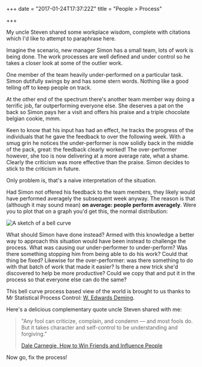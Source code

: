 +++
date = "2017-01-24T17:37:22Z"
title = "People > Process"

+++

My uncle Steven shared some workplace wisdom, complete with citations which I'd
like to attempt to paraphrase here.

Imagine the scenario, new manager Simon has a small team, lots of work is being 
done. The work processes are well defined and under control so he takes a 
closer look at some of the outlier work.

One member of the team heavily under-performed on a particular task. Simon 
dutifully swings by and has some stern words. Nothing like a good telling off 
to keep people on track.

At the other end of the spectrum there's another team member way doing a 
terrific job, far outperforming everyone else. She deserves a pat on the back
so Simon pays her a visit and offers his praise and a triple chocolate belgian 
cookie, mmm.

Keen to know that his input has had an effect, he tracks the progress of the 
individuals that he gave the feedback to over the following week. With a smug 
grin he notices the under-performer is now solidly back in the middle of the 
pack, great: the feedback clearly worked! The over-performer however, she too 
is now delivering at a more average rate, what a shame. Clearly the criticism 
was more effective than the praise. Simon decides to stick to the criticism in
future.

Only problem is, that's a naive interpretation of the situation.

Had Simon not offered his feedback to the team members, they likely would have 
performed averagely the subsequent week anyway. The reason is that (although it
may sound mean) **on average: people perform averagely**. Were you to plot that
on a graph you'd get this, the normal distribution:

![A sketch of a bell curve](/normal-curve.png)

What should Simon have done instead? Armed with this knowledge a better way to
approach this situation would have been instead to challenge the process. What
was causing our under-performer to under-perform? Was there something stopping 
him from being able to do his work? Could that thing be fixed? Likewise for the
over-performer: was there something to do with that batch of work that made it
easier? Is there a new trick she'd discovered to help be more productive? Could
we copy that and put it in the process so that everyone else can do the same?

This bell curve process based view of the world is brought to us thanks to Mr 
Statistical Process Control: [W. Edwards Deming](https://en.wikipedia.org/wiki/W._Edwards_Deming).

Here's a delicious complementary quote uncle Steven shared with me:

> "Any fool can criticize, complain, and condemn — and most fools do. But it 
> takes character and self-control to be understanding and forgiving."
>
> [Dale Carnegie, How to Win Friends and Influence People](https://www.goodreads.com/quotes/20907)

Now go, fix the process!